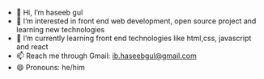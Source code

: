 - 👋 Hi, I’m haseeb gul
- 👀 I’m interested in front end web development, open source project and learning new technologies
- 🌱 I’m currently learning front end technologies like html,css, javascript and react
- 📫 Reach me through Gmail: ib.haseebgul@gmail.com
- 😄 Pronouns: he/him
